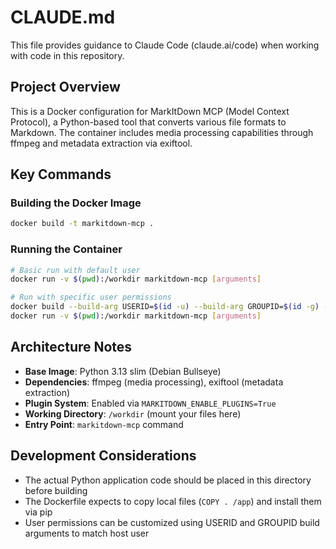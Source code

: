# CLAUDE.md

This file provides guidance to Claude Code (claude.ai/code) when working with code in this repository.

## Project Overview

This is a Docker configuration for MarkItDown MCP (Model Context Protocol), a Python-based tool that converts various file formats to Markdown. The container includes media processing capabilities through ffmpeg and metadata extraction via exiftool.

## Key Commands

### Building the Docker Image
```bash
docker build -t markitdown-mcp .
```

### Running the Container
```bash
# Basic run with default user
docker run -v $(pwd):/workdir markitdown-mcp [arguments]

# Run with specific user permissions
docker build --build-arg USERID=$(id -u) --build-arg GROUPID=$(id -g) -t markitdown-mcp .
docker run -v $(pwd):/workdir markitdown-mcp [arguments]
```

## Architecture Notes

- **Base Image**: Python 3.13 slim (Debian Bullseye)
- **Dependencies**: ffmpeg (media processing), exiftool (metadata extraction)
- **Plugin System**: Enabled via `MARKITDOWN_ENABLE_PLUGINS=True`
- **Working Directory**: `/workdir` (mount your files here)
- **Entry Point**: `markitdown-mcp` command

## Development Considerations

- The actual Python application code should be placed in this directory before building
- The Dockerfile expects to copy local files (`COPY . /app`) and install them via pip
- User permissions can be customized using USERID and GROUPID build arguments to match host user